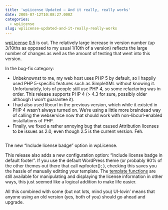 ```yaml
---
title: 'wpLicense Updated — And it really, really works'
date: 2005-07-12T10:08:27.000Z
categories:
  - wpLicense
slug: wplicense-updated-and-it-really-really-works
---
```

[wpLicense][1]  [0.5][2]  is out. The relatively large increase in version number (up 3/10ths as opposed to my usual 1/10th of a version) reflects the large number of changes as well as the amount of testing that went into this version.

In the bug-fix category:

<ul class="simple">
  <li>
    Unbeknownst to me, my web host uses PHP 5 by default, so I happily used PHP 5-specific features such as SimpleXML without knowing it. Unfortunately, lots of people still use PHP 4, so some refactoring was in order. This release supports PHP 4 (> 4.3 for sure, possibly older although I won’t guarantee it).
  </li>
  <li>
    I had also used libcurl in the previous version, which while it existed in PHP 4 wasn’t always turned on. We’re using a little more braindead way of calling the webservice now that should work with non-libcurl-enabled installations of PHP.
  </li>
  <li>
    Finally, we fixed a rather annoying bug that caused Attribution licenses to be issues as 2.0, even though 2.5 is the current version. Feh.
  </li>
</ul>

<div class="figure">
  <img alt="" src="http://yergler.net/blog/images/includelicensebadge.png" />

  <p class="caption">
    The new &#8220;Include license badge&#8221; option in wpLicense.
  </p>
</div>

This release also adds a new configuration option: “Include license badge in default footer”. If you use the default WordPress theme (or probably 90% of the other themes out there that call wpfooter(); ), checking this saves you the hassle of manually editting your template. The [template functions][3]  are still available for manipulating and displaying the license information in other ways, this just seemed like a logical addition to make life easier.

All this combined with some (but not lots, mind you) UI-lovin’ means that anyone using an old version (yes, both of you) should go ahead and upgrade.



 [1]: http://yergler.net/projects/wplicense
 [2]: http://yergler.net/projects/wplicense/download-wplicense
 [3]: http://yergler.net/projects/wplicense/wplicense-function-reference/
